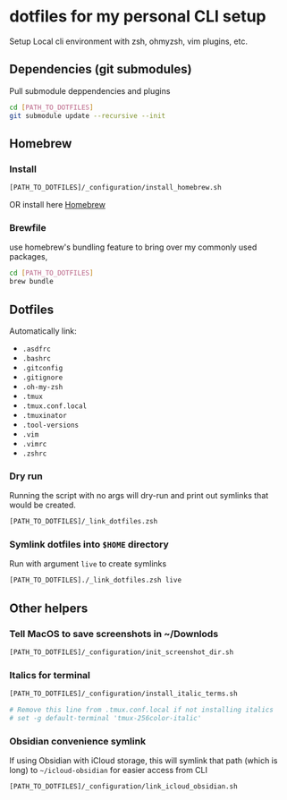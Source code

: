 # dotfiles for my personal CLI setup
Setup Local cli environment with zsh, ohmyzsh, vim plugins, etc.

## Dependencies (git submodules)
Pull submodule deppendencies and plugins
```bash
cd [PATH_TO_DOTFILES]
git submodule update --recursive --init
```

## Homebrew

### Install
```bash
[PATH_TO_DOTFILES]/_configuration/install_homebrew.sh
```
OR install here [Homebrew](https://brew.sh)

### Brewfile
use homebrew's bundling feature to bring over my commonly used packages,
```bash
cd [PATH_TO_DOTFILES]
brew bundle
```

## Dotfiles
Automatically link:
- `.asdfrc`
- `.bashrc`
- `.gitconfig`
- `.gitignore`
- `.oh-my-zsh`
- `.tmux`
- `.tmux.conf.local`
- `.tmuxinator`
- `.tool-versions`
- `.vim`
- `.vimrc`
- `.zshrc`

### Dry run
Running the script with no args will dry-run and print out symlinks that would be created.
```bash
[PATH_TO_DOTFILES]/_link_dotfiles.zsh
```

### Symlink dotfiles into `$HOME` directory
Run with argument `live` to create symlinks
```bash
[PATH_TO_DOTFILES]./_link_dotfiles.zsh live
```

## Other helpers

### Tell MacOS to save screenshots in ~/Downlods
```bash
[PATH_TO_DOTFILES]/_configuration/init_screenshot_dir.sh
```

### Italics for terminal
```bash
[PATH_TO_DOTFILES]/_configuration/install_italic_terms.sh

# Remove this line from .tmux.conf.local if not installing italics
# set -g default-terminal 'tmux-256color-italic'
```

### Obsidian convenience symlink
If using Obsidian with iCloud storage, this will symlink that path (which is long) to `~/icloud-obsidian` for easier access from CLI
```bash
[PATH_TO_DOTFILES]/_configuration/link_icloud_obsidian.sh
```

